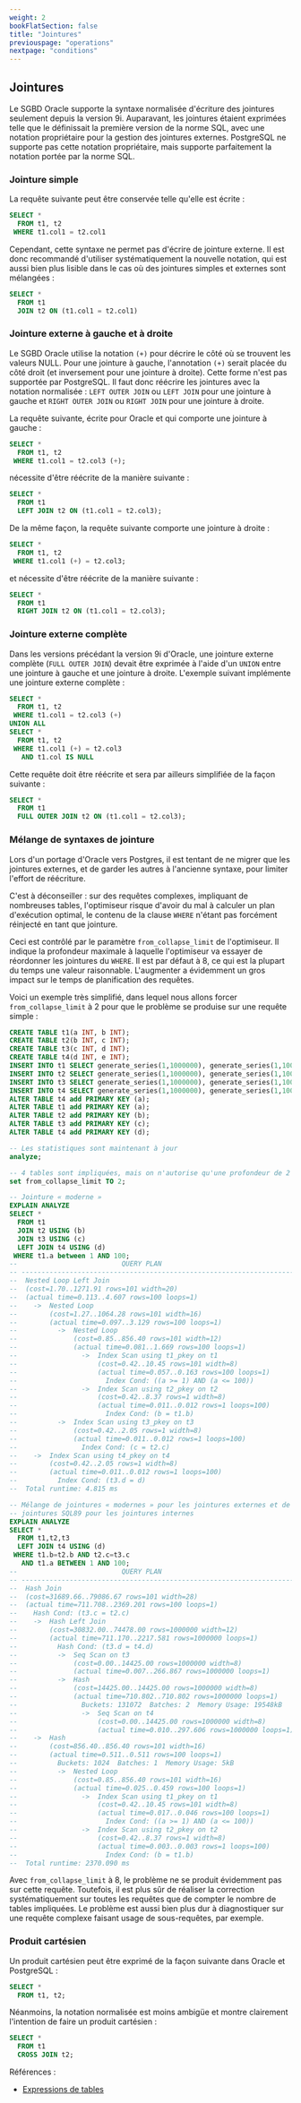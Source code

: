```yaml
---
weight: 2
bookFlatSection: false
title: "Jointures"
previouspage: "operations"
nextpage: "conditions"
---
```


## Jointures

Le SGBD Oracle supporte la syntaxe normalisée d'écriture des jointures seulement 
depuis la version 9i. Auparavant, les jointures étaient exprimées telle que le 
définissait la première version de la norme SQL, avec une notation propriétaire 
pour la gestion des jointures externes. PostgreSQL ne supporte pas cette notation
propriétaire, mais supporte parfaitement la notation portée par la norme SQL.

### Jointure simple

La requête suivante peut être conservée telle qu'elle est écrite :

```sql
SELECT *
  FROM t1, t2
 WHERE t1.col1 = t2.col1
```

Cependant, cette syntaxe ne permet pas d'écrire de jointure externe. Il est donc 
recommandé d'utiliser systématiquement la nouvelle notation, qui est aussi bien 
plus lisible dans le cas où des jointures simples et externes sont mélangées :

```SQL
SELECT *
  FROM t1
  JOIN t2 ON (t1.col1 = t2.col1)
```

### Jointure externe à gauche et à droite

Le SGBD Oracle utilise la notation `(+)` pour décrire le côté où se trouvent 
les valeurs NULL. Pour une jointure à gauche, l'annotation `(+)` serait placée 
du côté droit (et inversement pour une jointure à droite). Cette forme n'est pas 
supportée par PostgreSQL. Il faut donc réécrire les jointures avec la notation 
normalisée : `LEFT OUTER JOIN` ou `LEFT JOIN` pour une jointure à gauche et 
`RIGHT OUTER JOIN` ou `RIGHT JOIN` pour une jointure à droite.

La requête suivante, écrite pour Oracle et qui comporte une jointure à gauche :

```sql
SELECT *
  FROM t1, t2
 WHERE t1.col1 = t2.col3 (+);
```

nécessite d'être réécrite de la manière suivante :

```sql
SELECT *
  FROM t1
  LEFT JOIN t2 ON (t1.col1 = t2.col3);
```

De la même façon, la requête suivante comporte une jointure à droite :

```sql
SELECT *
  FROM t1, t2
 WHERE t1.col1 (+) = t2.col3;
```

et nécessite d'être réécrite de la manière suivante :

```sql
SELECT *
  FROM t1
  RIGHT JOIN t2 ON (t1.col1 = t2.col3);
```

### Jointure externe complète

Dans les versions précédant la version 9i d'Oracle, une jointure externe complète 
(`FULL OUTER JOIN`) devait être exprimée à l'aide d'un `UNION` entre une 
jointure à gauche et une jointure à droite. L'exemple suivant implémente une 
jointure externe complète :

```sql
SELECT *
  FROM t1, t2
 WHERE t1.col1 = t2.col3 (+)
UNION ALL
SELECT *
  FROM t1, t2
 WHERE t1.col1 (+) = t2.col3
   AND t1.col IS NULL
```

Cette requête doit être réécrite et sera par ailleurs simplifiée de la façon 
suivante :

```sql
SELECT *
  FROM t1
  FULL OUTER JOIN t2 ON (t1.col1 = t2.col3);
```

### Mélange de syntaxes de jointure

Lors d'un portage d'Oracle vers Postgres, il est tentant de ne migrer que les 
jointures externes, et de garder les autres à l'ancienne syntaxe, pour limiter
l'effort de réécriture.

C'est à déconseiller : sur des requêtes complexes, impliquant de nombreuses
tables, l'optimiseur risque d'avoir du mal à calculer un plan d'exécution optimal, 
le contenu de la clause `WHERE` n'étant pas forcément réinjecté en tant que jointure.

Ceci est contrôlé par le paramètre `from_collapse_limit` de l'optimiseur. 
Il indique la profondeur maximale à laquelle l'optimiseur va essayer de réordonner 
les jointures du `WHERE`. Il est par défaut à 8, ce qui est la plupart du temps 
une valeur raisonnable. L'augmenter a évidemment un gros impact sur le temps de 
planification des requêtes.

Voici un exemple très simplifié, dans lequel nous allons forcer 
`from_collapse_limit` à 2 pour que le problème se produise sur une requête 
simple :

```sql
CREATE TABLE t1(a INT, b INT);
CREATE TABLE t2(b INT, c INT);
CREATE TABLE t3(c INT, d INT);
CREATE TABLE t4(d INT, e INT);
INSERT INTO t1 SELECT generate_series(1,1000000), generate_series(1,1000000);
INSERT INTO t2 SELECT generate_series(1,1000000), generate_series(1,1000000);
INSERT INTO t3 SELECT generate_series(1,1000000), generate_series(1,1000000);
INSERT INTO t4 SELECT generate_series(1,1000000), generate_series(1,1000000);
ALTER TABLE t4 add PRIMARY KEY (a);
ALTER TABLE t1 add PRIMARY KEY (a);
ALTER TABLE t2 add PRIMARY KEY (b);
ALTER TABLE t3 add PRIMARY KEY (c);
ALTER TABLE t4 add PRIMARY KEY (d);

-- Les statistiques sont maintenant à jour
analyze; 

-- 4 tables sont impliquées, mais on n'autorise qu'une profondeur de 2 à l'optimiseur
set from_collapse_limit TO 2; 
```

```sql
-- Jointure « moderne »
EXPLAIN ANALYZE 
SELECT * 
  FROM t1 
  JOIN t2 USING (b) 
  JOIN t3 USING (c) 
  LEFT JOIN t4 USING (d) 
 WHERE t1.a between 1 AND 100;
--                          QUERY PLAN                                      
-- -------------------------------------------------------------------------
--  Nested Loop Left Join
--  (cost=1.70..1271.91 rows=101 width=20)
--  (actual time=0.113..4.607 rows=100 loops=1)
--    ->  Nested Loop
--        (cost=1.27..1064.28 rows=101 width=16)
--        (actual time=0.097..3.129 rows=100 loops=1)
--          ->  Nested Loop
--              (cost=0.85..856.40 rows=101 width=12)
--              (actual time=0.081..1.669 rows=100 loops=1)
--                ->  Index Scan using t1_pkey on t1
--                    (cost=0.42..10.45 rows=101 width=8)
--                    (actual time=0.057..0.163 rows=100 loops=1)
--                      Index Cond: ((a >= 1) AND (a <= 100))
--                ->  Index Scan using t2_pkey on t2
--                    (cost=0.42..8.37 rows=1 width=8)
--                    (actual time=0.011..0.012 rows=1 loops=100)
--                      Index Cond: (b = t1.b)
--          ->  Index Scan using t3_pkey on t3
--              (cost=0.42..2.05 rows=1 width=8)
--              (actual time=0.011..0.012 rows=1 loops=100)
--                Index Cond: (c = t2.c)
--    ->  Index Scan using t4_pkey on t4
--        (cost=0.42..2.05 rows=1 width=8)
--        (actual time=0.011..0.012 rows=1 loops=100)
--          Index Cond: (t3.d = d)
--  Total runtime: 4.815 ms
```

```sql
-- Mélange de jointures « modernes » pour les jointures externes et de 
-- jointures SQL89 pour les jointures internes
EXPLAIN ANALYZE 
SELECT * 
  FROM t1,t2,t3 
  LEFT JOIN t4 USING (d) 
 WHERE t1.b=t2.b AND t2.c=t3.c 
   AND t1.a BETWEEN 1 AND 100;
--                          QUERY PLAN                                      
-- -------------------------------------------------------------------------
--  Hash Join
--  (cost=31689.66..79086.67 rows=101 width=28)
--  (actual time=711.708..2369.201 rows=100 loops=1)
--    Hash Cond: (t3.c = t2.c)
--    ->  Hash Left Join
--        (cost=30832.00..74478.00 rows=1000000 width=12)
--        (actual time=711.170..2217.581 rows=1000000 loops=1)
--          Hash Cond: (t3.d = t4.d)
--          ->  Seq Scan on t3
--              (cost=0.00..14425.00 rows=1000000 width=8)
--              (actual time=0.007..266.867 rows=1000000 loops=1)
--          ->  Hash
--              (cost=14425.00..14425.00 rows=1000000 width=8)
--              (actual time=710.802..710.802 rows=1000000 loops=1)
--                Buckets: 131072  Batches: 2  Memory Usage: 19548kB
--                ->  Seq Scan on t4
--                    (cost=0.00..14425.00 rows=1000000 width=8)
--                    (actual time=0.010..297.606 rows=1000000 loops=1)
--    ->  Hash
--        (cost=856.40..856.40 rows=101 width=16)
--        (actual time=0.511..0.511 rows=100 loops=1)
--          Buckets: 1024  Batches: 1  Memory Usage: 5kB
--          ->  Nested Loop
--              (cost=0.85..856.40 rows=101 width=16)
--              (actual time=0.025..0.459 rows=100 loops=1)
--                ->  Index Scan using t1_pkey on t1
--                    (cost=0.42..10.45 rows=101 width=8)
--                    (actual time=0.017..0.046 rows=100 loops=1)
--                      Index Cond: ((a >= 1) AND (a <= 100))
--                ->  Index Scan using t2_pkey on t2
--                    (cost=0.42..8.37 rows=1 width=8)
--                    (actual time=0.003..0.003 rows=1 loops=100)
--                      Index Cond: (b = t1.b)
--  Total runtime: 2370.090 ms
```

Avec `from_collapse_limit` à 8, le problème ne se produit évidemment pas sur 
cette requête. Toutefois, il est plus sûr de réaliser la correction systématiquement 
sur toutes les requêtes que de compter le nombre de tables impliquées. Le problème 
est aussi bien plus dur à diagnostiquer sur une requête complexe faisant usage 
de sous-requêtes, par exemple.

### Produit cartésien

Un produit cartésien peut être exprimé de la façon suivante dans Oracle et
PostgreSQL :

```sql
SELECT *
  FROM t1, t2;
```

Néanmoins, la notation normalisée est moins ambigüe et montre clairement 
l'intention de faire un produit cartésien :

```sql
SELECT *
  FROM t1
  CROSS JOIN t2;
```

Références :

* [Expressions de tables](https://docs.postgresql.fr/current/queries-table-expressions.html)
